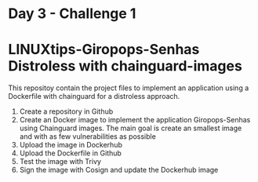# Day 3 - Challenge 1
# LINUXtips-Giropops-Senhas Distroless with chainguard-images

This repositoy contain the project files to implement an application using a Dockerfile with chainguard for a distroless approach.

1. Create a repository in Github
1. Create an Docker image to implement the application Giropops-Senhas using Chainguard images. The main goal is create an smallest image and with as few vulnerabilities as possible
1. Upload the image in Dockerhub
1. Upload the Dockerfile in Github
1. Test the image with Trivy
1. Sign the image with Cosign and update the Dockerhub image
